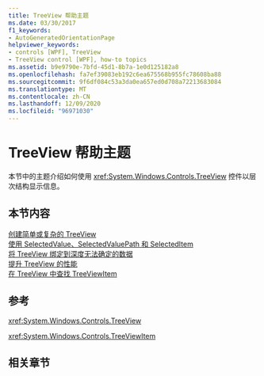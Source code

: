 ```yaml
---
title: TreeView 帮助主题
ms.date: 03/30/2017
f1_keywords:
- AutoGeneratedOrientationPage
helpviewer_keywords:
- controls [WPF], TreeView
- TreeView control [WPF], how-to topics
ms.assetid: b9e9790e-7bfd-45d1-8b7a-1e0d125182a8
ms.openlocfilehash: fa7ef39083eb192c6ea675568b955fc78608ba88
ms.sourcegitcommit: 9f6df084c53a3da0ea657ed0d708a72213683084
ms.translationtype: MT
ms.contentlocale: zh-CN
ms.lasthandoff: 12/09/2020
ms.locfileid: "96971030"
---
```

# <a name="treeview-how-to-topics"></a>TreeView 帮助主题
本节中的主题介绍如何使用 <xref:System.Windows.Controls.TreeView> 控件以层次结构显示信息。  
  
## <a name="in-this-section"></a>本节内容  
 [创建简单或复杂的 TreeView](how-to-create-simple-or-complex-treeviews.md)  
  [使用 SelectedValue、SelectedValuePath 和 SelectedItem](how-to-use-selectedvalue-selectedvaluepath-and-selecteditem.md)  
  [将 TreeView 绑定到深度无法确定的数据](how-to-bind-a-treeview-to-data-that-has-an-indeterminable-depth.md)  
  [提升 TreeView 的性能](how-to-improve-the-performance-of-a-treeview.md)  
  [在 TreeView 中查找 TreeViewItem](how-to-find-a-treeviewitem-in-a-treeview.md)  
  
## <a name="reference"></a>参考  
 <xref:System.Windows.Controls.TreeView>  
  
 <xref:System.Windows.Controls.TreeViewItem>  
  
## <a name="related-sections"></a>相关章节
